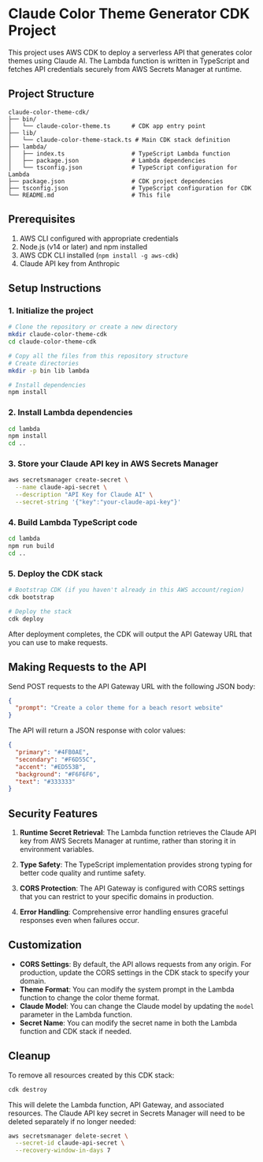 # Claude Color Theme Generator CDK Project

This project uses AWS CDK to deploy a serverless API that generates color themes using Claude AI. The Lambda function is written in TypeScript and fetches API credentials securely from AWS Secrets Manager at runtime.

## Project Structure

```
claude-color-theme-cdk/
├── bin/
│   └── claude-color-theme.ts      # CDK app entry point
├── lib/
│   └── claude-color-theme-stack.ts # Main CDK stack definition
├── lambda/
│   ├── index.ts                   # TypeScript Lambda function
│   ├── package.json               # Lambda dependencies
│   └── tsconfig.json              # TypeScript configuration for Lambda
├── package.json                   # CDK project dependencies
├── tsconfig.json                  # TypeScript configuration for CDK
└── README.md                      # This file
```

## Prerequisites

1. AWS CLI configured with appropriate credentials
2. Node.js (v14 or later) and npm installed
3. AWS CDK CLI installed (`npm install -g aws-cdk`)
4. Claude API key from Anthropic

## Setup Instructions

### 1. Initialize the project

```bash
# Clone the repository or create a new directory
mkdir claude-color-theme-cdk
cd claude-color-theme-cdk

# Copy all the files from this repository structure
# Create directories
mkdir -p bin lib lambda

# Install dependencies
npm install
```

### 2. Install Lambda dependencies

```bash
cd lambda
npm install
cd ..
```

### 3. Store your Claude API key in AWS Secrets Manager

```bash
aws secretsmanager create-secret \
  --name claude-api-secret \
  --description "API Key for Claude AI" \
  --secret-string '{"key":"your-claude-api-key"}'
```

### 4. Build Lambda TypeScript code

```bash
cd lambda
npm run build
cd ..
```

### 5. Deploy the CDK stack

```bash
# Bootstrap CDK (if you haven't already in this AWS account/region)
cdk bootstrap

# Deploy the stack
cdk deploy
```

After deployment completes, the CDK will output the API Gateway URL that you can use to make requests.

## Making Requests to the API

Send POST requests to the API Gateway URL with the following JSON body:

```json
{
  "prompt": "Create a color theme for a beach resort website"
}
```

The API will return a JSON response with color values:

```json
{
  "primary": "#4FB0AE",
  "secondary": "#F6D55C",
  "accent": "#ED553B",
  "background": "#F6F6F6",
  "text": "#333333"
}
```

## Security Features

1. **Runtime Secret Retrieval**: The Lambda function retrieves the Claude API key from AWS Secrets Manager at runtime, rather than storing it in environment variables.

2. **Type Safety**: The TypeScript implementation provides strong typing for better code quality and runtime safety.

3. **CORS Protection**: The API Gateway is configured with CORS settings that you can restrict to your specific domains in production.

4. **Error Handling**: Comprehensive error handling ensures graceful responses even when failures occur.

## Customization

- **CORS Settings**: By default, the API allows requests from any origin. For production, update the CORS settings in the CDK stack to specify your domain.
- **Theme Format**: You can modify the system prompt in the Lambda function to change the color theme format.
- **Claude Model**: You can change the Claude model by updating the `model` parameter in the Lambda function.
- **Secret Name**: You can modify the secret name in both the Lambda function and CDK stack if needed.

## Cleanup

To remove all resources created by this CDK stack:

```bash
cdk destroy
```

This will delete the Lambda function, API Gateway, and associated resources. The Claude API key secret in Secrets Manager will need to be deleted separately if no longer needed:

```bash
aws secretsmanager delete-secret \
  --secret-id claude-api-secret \
  --recovery-window-in-days 7
```
